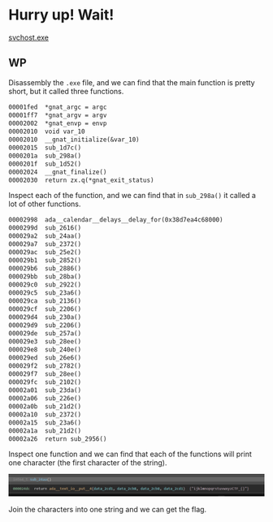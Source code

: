 # Hurry up! Wait!

[svchost.exe](https://mercury.picoctf.net/static/fd201a72f0c75546e682537feac07c85/svchost.exe)

## WP

Disassembly the `.exe` file, and we can find that the main function is pretty short, but it called three functions.

```
00001fed  *gnat_argc = argc
00001ff7  *gnat_argv = argv
00002002  *gnat_envp = envp
00002010  void var_10
00002010  __gnat_initialize(&var_10)
00002015  sub_1d7c()
0000201a  sub_298a()
0000201f  sub_1d52()
00002024  __gnat_finalize()
00002030  return zx.q(*gnat_exit_status)
```

Inspect each of the function, and we can find that in `sub_298a()` it called a lot of other functions.

```
00002998  ada__calendar__delays__delay_for(0x38d7ea4c68000)
0000299d  sub_2616()
000029a2  sub_24aa()
000029a7  sub_2372()
000029ac  sub_25e2()
000029b1  sub_2852()
000029b6  sub_2886()
000029bb  sub_28ba()
000029c0  sub_2922()
000029c5  sub_23a6()
000029ca  sub_2136()
000029cf  sub_2206()
000029d4  sub_230a()
000029d9  sub_2206()
000029de  sub_257a()
000029e3  sub_28ee()
000029e8  sub_240e()
000029ed  sub_26e6()
000029f2  sub_2782()
000029f7  sub_28ee()
000029fc  sub_2102()
00002a01  sub_23da()
00002a06  sub_226e()
00002a0b  sub_21d2()
00002a10  sub_2372()
00002a15  sub_23a6()
00002a1a  sub_21d2()
00002a26  return sub_2956()
```

Inspect one function and we can find that each of the functions will print one character (the first character of the string).

![image-20210817181359988](Hurry-up-Wait.assets/image-20210817181359988.png)

Join the characters into one string and we can get the flag.

